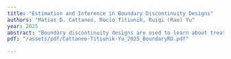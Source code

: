 ```yaml
---
title: "Estimation and Inference in Boundary Discontinuity Designs"
authors: "Matias D. Cattaneo, Rocio Titiunik, Ruiqi (Rae) Yu"
year: 2025
abstract: "Boundary discontinuity designs are used to learn about treatment effects along a continuous boundary that splits units into control and treatment groups according to their bivariate score variable. These research designs are also called Multi-Score Regression Discontinuity designs, a leading special case being Geographic Regression Discontinuity designs. We study the statistical properties of commonly used local polynomial treatment effects estimators along the continuous treatment assignment boundary. We consider two distinct approaches: one based explicitly on the bivariate score variable for each unit, and the other based on their univariate distance to the boundary. For each approach, we present pointwise and uniform estimation and inference methods for the treatment effect function over the assignment boundary. Importantly, we show that methods based on univariate distance to the boundary exhibit an irreducible large misspecification bias when the assignment boundary has kinks or other irregularities, making the distance-based approach unsuitable for empirical work in those settings. In contrast, methods based on the bivariate score/location variable do not suffer from this drawback. We illustrate our methods with an empirical application and simulations."
pdf: "/assets/pdf/Cattaneo-Titiunik-Yu_2025_BoundaryRD.pdf"

---
```



